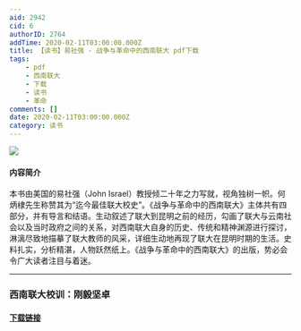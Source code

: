 ```yaml
---
aid: 2942
cid: 6
authorID: 2764
addTime: 2020-02-11T03:00:00.000Z
title: 【读书】易社强 - 战争与革命中的西南联大 pdf下载
tags:
    - pdf
    - 西南联大
    - 下载
    - 读书
    - 革命
comments: []
date: 2020-02-11T03:00:00.000Z
category: 读书
---
```


![](https://libgen.is/covers/2473000/6a11dd021272d181ed16e2d011bfca92-g.jpg)

#### [](#%E5%86%85%E5%AE%B9%E7%AE%80%E4%BB%8B)内容简介

本书由美国的易社强（John Israel）教授倾二十年之力写就，视角独树一帜。何炳棣先生称赞其为“迄今最佳联大校史”。《战争与革命中的西南联大》主体共有四部分，并有导言和结语。生动叙述了联大到昆明之前的经历，勾画了联大与云南社会以及当时政府之间的关系，对西南联大自身的历史、传统和精神渊源进行探讨，淋漓尽致地描摹了联大教师的风采，详细生动地再现了联大在昆明时期的生活。史料扎实，分析精湛，人物跃然纸上。《战争与革命中的西南联大》的出版，势必会令广大读者注目与着迷。

* * *

### [](#%E8%A5%BF%E5%8D%97%E8%81%94%E5%A4%A7%E6%A0%A1%E8%AE%AD-%E5%88%9A%E6%AF%85%E5%9D%9A%E5%8D%93)西南联大校训：**刚毅坚卓**

#### [](#%E4%B8%8B%E8%BD%BD%E9%93%BE%E6%8E%A5)[下载链接](http://93.174.95.29/_ads/6A11DD021272D181ED16E2D011BFCA92)
